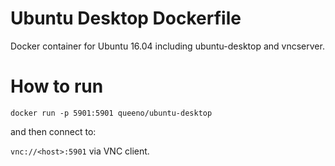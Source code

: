 # Ubuntu Desktop Dockerfile

Docker container for Ubuntu 16.04 including ubuntu-desktop and vncserver.

# How to run

`docker run -p 5901:5901 queeno/ubuntu-desktop`

and then connect to:

`vnc://<host>:5901` via VNC client.

